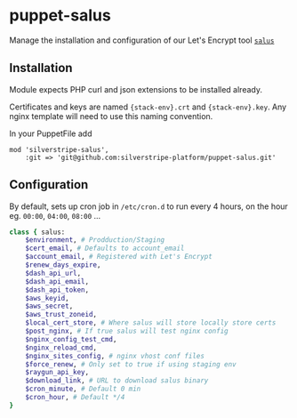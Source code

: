 # puppet-salus

Manage the installation and configuration of our Let's Encrypt tool [`salus`](https://github.com/silverstripe-platform/salus)

## Installation

Module expects PHP curl and json extensions to be installed already.

Certificates and keys are named `{stack-env}.crt` and `{stack-env}.key`. Any nginx template will need to use this naming convention.

In your PuppetFile add
```
mod 'silverstripe-salus',
	:git => 'git@github.com:silverstripe-platform/puppet-salus.git'
```

## Configuration

By default, sets up cron job in `/etc/cron.d` to run every 4 hours, on the hour eg. `00:00`, `04:00`, `08:00` ...

``` ruby
class { salus:
    $environment, # Prodduction/Staging
    $cert_email, # Defaults to account_email
    $account_email, # Registered with Let's Encrypt
    $renew_days_expire,
    $dash_api_url,
    $dash_api_email,
    $dash_api_token,
    $aws_keyid,
    $aws_secret,
    $aws_trust_zoneid,
    $local_cert_store, # Where salus will store locally store certs
    $post_nginx, # If true salus will test nginx config
    $nginx_config_test_cmd,
    $nginx_reload_cmd,
    $nginx_sites_config, # nginx vhost conf files
    $force_renew, # Only set to true if using staging env
    $raygun_api_key,
    $download_link, # URL to download salus binary
    $cron_minute, # Default 0 min
    $cron_hour, # Default */4
}
```